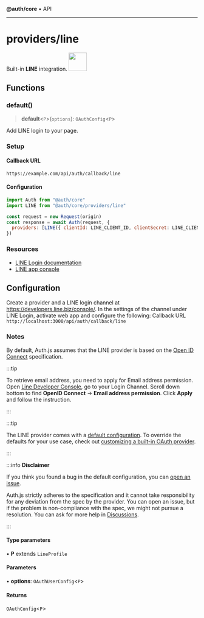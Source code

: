 **@auth/core** • API

***

# providers/line

<div style={{backgroundColor: "#000", display: "flex", justifyContent: "space-between", color: "#fff", padding: 16}}>
<span>Built-in <b>LINE</b> integration.</span>
<a href="https://LINE.com">
  <img style={{display: "block"}} src="https://authjs.dev/img/providers/line.svg" height="48" width="48"/>
</a>
</div>

## Functions

### default()

> **default**\<`P`\>(`options`): `OAuthConfig`\<`P`\>

Add LINE login to your page.

### Setup

#### Callback URL
```
https://example.com/api/auth/callback/line
```

#### Configuration
```js
import Auth from "@auth/core"
import LINE from "@auth/core/providers/line"

const request = new Request(origin)
const response = await Auth(request, {
  providers: [LINE({ clientId: LINE_CLIENT_ID, clientSecret: LINE_CLIENT_SECRET })],
})
```

### Resources

 - [LINE Login documentation](https://developers.line.biz/en/docs/line-login/integrate-line-login/)
 - [LINE app console](https://developers.line.biz/console/)

## Configuration
Create a provider and a LINE login channel at https://developers.line.biz/console/. In the settings of the channel under LINE Login, activate web app and configure the following: Callback URL `http://localhost:3000/api/auth/callback/line`

### Notes

By default, Auth.js assumes that the LINE provider is
based on the [Open ID Connect](https://openid.net/specs/openid-connect-core-1_0.html) specification.

:::tip

To retrieve email address, you need to apply for Email address permission. Open [Line Developer Console](https://developers.line.biz/console/), go to your Login Channel. Scroll down bottom to find **OpenID Connect** -> **Email address permission**. Click **Apply** and follow the instruction.

:::

:::tip

The LINE provider comes with a [default configuration](https://github.com/nextauthjs/next-auth/blob/main/packages/core/src/providers/line.ts).
To override the defaults for your use case, check out [customizing a built-in OAuth provider](https://authjs.dev/guides/providers/custom-provider#override-default-options).

:::

:::info **Disclaimer**

If you think you found a bug in the default configuration, you can [open an issue](https://authjs.dev/new/provider-issue).

Auth.js strictly adheres to the specification and it cannot take responsibility for any deviation from
the spec by the provider. You can open an issue, but if the problem is non-compliance with the spec,
we might not pursue a resolution. You can ask for more help in [Discussions](https://authjs.dev/new/github-discussions).

:::

#### Type parameters

• **P** extends `LineProfile`

#### Parameters

• **options**: `OAuthUserConfig`\<`P`\>

#### Returns

`OAuthConfig`\<`P`\>
